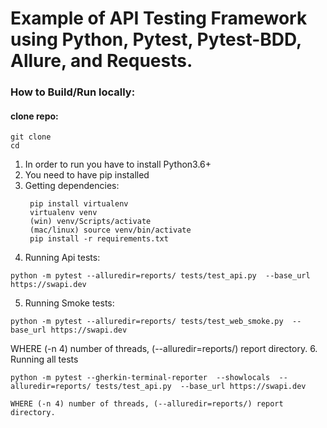 # Example of API Testing Framework using Python, Pytest, Pytest-BDD, Allure, and Requests.
### How to Build/Run locally:
#### clone repo:
```
git clone 
cd 
```
1. In order to run you have to install Python3.6+
2. You need to have pip installed
3. Getting dependencies:
   ```shell script
    pip install virtualenv
    virtualenv venv
    (win) venv/Scripts/activate
    (mac/linux) source venv/bin/activate
    pip install -r requirements.txt
    ```
4. Running Api tests:
```
python -m pytest --alluredir=reports/ tests/test_api.py  --base_url https://swapi.dev 
```
5. Running Smoke tests:
```
python -m pytest --alluredir=reports/ tests/test_web_smoke.py  --base_url https://swapi.dev
```
WHERE (-n 4) number of threads, (--alluredir=reports/) report directory.
6. Running all tests
```
python -m pytest --gherkin-terminal-reporter  --showlocals  --alluredir=reports/ tests/test_api.py  --base_url https://swapi.dev
```
    WHERE (-n 4) number of threads, (--alluredir=reports/) report directory.
